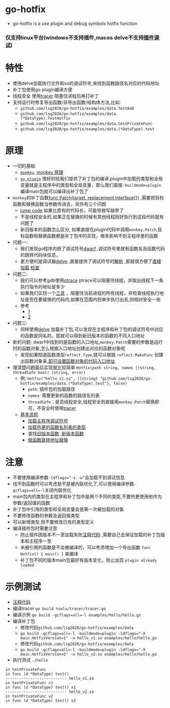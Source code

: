 # go-hotfix
* go-hotfix is a use plugin and debug symbols hotfix function

### 仅支持linux平台(windows不支持插件,macos delve不支持[插件调试](https://github.com/go-delve/delve/issues/1628))

# 特性
* 使用delve加载执行文件和so的调试符号,来找到函数路径名对应的代码地址
* 补丁包使用go plugin编译方便
* 线程安全 使用[tracer](http://github.com/lsg2020/go-hotfix/tree/master/tools/tracer/tracer.go) 阻塞住进程后再打补丁
* 支持运行时修复导出函数/非导出函数/结构体方法,比如:
  * `github.com/lsg2020/go-hotfix/examples/data.TestAdd`
  * `github.com/lsg2020/go-hotfix/examples/data.(*DataType).TestHotfix`
  * `github.com/lsg2020/go-hotfix/examples/data.testPrivateFunc`
  * `github.com/lsg2020/go-hotfix/examples/data.(*DataType).test`

# 原理
* 一切的基础
    * [`monkey`](https://github.com/bouk/monkey), [monkey 原理](https://bou.ke/blog/monkey-patching-in-go/)
    * [`go plugin`](https://pkg.go.dev/plugin) 很好的给我们提供了补丁包的编译,plugin中加载的类型和全局变量就是主程序中的类型和全局变量，那么我们直接`-buildmode=plugin`编译main包就可以编译出补丁包了
* `monkey`的补丁函数[func Patch(target, replacement interface{})](https://github.com/bouk/monkey/blob/b118a17387657e860bb85a0f3dafd15cad03c266/examples/bleep.go#L12-L18) ,需要把目标函数和替换函数当参数传进去，另外有三个问题
  * [jump code](https://github.com/bouk/monkey/blob/b118a17387657e860bb85a0f3dafd15cad03c266/monkey_amd64.go#L4-L17) 如果比原有的代码长，可能导致写越界了
  * 不是线程安全的,如果正在替换的时候有其他线程刚好执行到这段代码就有问题了
  * 新旧版本的函数怎么区分, 如果直接在plugin代码中调用`monkey.Patch`,目标函数和替换函数都是补丁包中的实现，根本影响不到主程序里的函数
* 问题一:
    * 我们发现go程序内嵌了调试符号[dwarf](http://dwarfstd.org/doc/dwarf-2.0.0.pdf) ,调试符号里就有函数名及函数代码的跳转代码块信息，
    * 更方便的是调试器[delve](https://github.com/go-delve/delve) ,直接提供了调试符号的[解析]((https://github.com/go-delve/delve/blob/9d269791d5b9a821eb5cc5d868029bff6e59d231/pkg/proc/bininfo.go#L654)) ,那就很方便了[直接加载](https://github.com/lsg2020/go-hotfix/blob/33e1482416241c52f2e78f6cb1afdb1484a83260/hotfix_linux.go#L30-L38) [检查](https://github.com/lsg2020/go-hotfix/blob/33e1482416241c52f2e78f6cb1afdb1484a83260/hotfix_linux.go#L91-L96)
* 问题二:
    * 我们可以参考gdb使用[ptrace](https://man7.org/linux/man-pages/man2/ptrace.2.html) ptrace可以阻塞住线程，并取出线程下一条执行指令的地址是多少
    * 如果我们实现一个[工具](https://github.com/lsg2020/go-hotfix/blob/master/tools/tracer/tracer.go) ，阻塞住当前进程的所有线程，并检查线程执行地址是否在要替换的代码内,如果在范围内则单步执行出去,则相对安全一些
    * 参考
        * [1](https://stackoverflow.com/questions/18577956/how-to-use-ptrace-to-get-a-consistent-view-of-multiple-threads)
        * [2](https://xz.aliyun.com/t/9815)
* 问题三:
    * 同样使用[delve](https://github.com/go-delve/delve) 加载补丁包,可以发现在主程序和补丁包的调试符号中对应的函数是同名的，那就可以得到新旧版本的函数的不同入口地址
* 新的问题: dwarf中找到的是函数的入口地址,`monkey.Patch`需要的参数是运行时的函数对象,怎么根据入口地址创建出对应的函数对象呢
    * 发现如果知道函数类型`reflect.Type`,就可以根据 `reflect.MakeFunc` 创建出函数对象来,[即可设置函数对象的代码入口地址](https://github.com/AlaxLee/go-forceexport/blob/e177a7245604bc2cffffc17df1df86544042a510/go116/forceexport.go#L33-L53)
* 理清楚问题最后实现就比较简单 `Hotfix(path string, names []string, threadSafe bool) (string, error)`
    * 例: `Hotfix("hello_v1.so", []string{ "github.com/lsg2020/go-hotfix/examples/data.(*DataType).test"}, false)`
        * `path`: 插件包的加载路径
        * `names`: 需要更新的函数的路径名列表
        * `threadSafe`：是否线程安全,线程安全则直接用`monkey.Patch`替换即可，不安全时使用[tracer](https://github.com/lsg2020/go-hotfix/blob/master/tools/tracer/tracer.go)
    * [基本流程](https://github.com/lsg2020/go-hotfix/blob/33e1482416241c52f2e78f6cb1afdb1484a83260/hotfix_linux.go#L23-L103)
        * [加载主程序调试符号](https://github.com/lsg2020/go-hotfix/blob/33e1482416241c52f2e78f6cb1afdb1484a83260/hotfix_linux.go#L30-L38)
        * [加载热更的函数名列表的类型](https://github.com/lsg2020/go-hotfix/blob/33e1482416241c52f2e78f6cb1afdb1484a83260/hotfix_linux.go#L41-L57)
        * 查找[旧版本函数](https://github.com/lsg2020/go-hotfix/blob/33e1482416241c52f2e78f6cb1afdb1484a83260/hotfix_linux.go#L60-L67) ,[新版本函数](https://github.com/lsg2020/go-hotfix/blob/33e1482416241c52f2e78f6cb1afdb1484a83260/hotfix_linux.go#L70-L89)
        * [做函数跳转地址替换](https://github.com/lsg2020/go-hotfix/blob/33e1482416241c52f2e78f6cb1afdb1484a83260/hotfix_linux.go#L98-L102)


# 注意
* 不要使用编译参数`-ldflags="-s -w"`会加载不到调试信息
* 找不到函数时可以考虑是不是被内联优化了,可以使用编译参数`-gcflags=all=-l`关闭内联优化
* main包内的类型在主程序和补丁包中是两个不同的类型,不要热更使用他作为参数/返回值的函数
* 补丁包中引用的类型和全局变量会是第一次被加载的对象
* 不要修改函数的参数及返回值类型
* 可以新增类型,但不要修改已有的类型定义
* 编译插件包时需要注意
  * 防止插件因版本不一至加载失败[注释代码](https://github.com/golang/go/blob/fd6c556dc82253722a7f7b9f554a1892b0ede36e/src/runtime/plugin.go#L51-L56) ,需要自己去保证加载的补丁包版本和主程序一至
  * 未被引用的函数是不会被编译的，可以考虑增加一个导出函数 `func Hotfix() { main() }` 来编译
  * 补丁包不同的版本main包最好有版本变化，防止出现 `plugin already loaded`

# 示例测试
* [注释代码](https://github.com/golang/go/blob/fd6c556dc82253722a7f7b9f554a1892b0ede36e/src/runtime/plugin.go#L51-L56)
* 编译tracer `go build tools/tracer/tracer.go`
* 编译示例 `go build -gcflags=all=-l examples/hello/hello.go`
* 编译补丁包
  * 修改代码`github.com/lsg2020/go-hotfix/examples/data`
  * `go build -gcflags=all=-l -buildmode=plugin -ldflags="-X main.HotfixVersion=1" -o hello_v1.so examples/hello/hello.go`
  * 修改代码`github.com/lsg2020/go-hotfix/examples/data`
  * `go build -gcflags=all=-l -buildmode=plugin -ldflags="-X main.HotfixVersion=2" -o hello_v2.so examples/hello/hello.go`
* 执行测试 `./hello`
```
in testPrivateFunc
in func (d *DataType) test()
--------------------------- hello_v1.so
in testPrivateFunc v1
in func (d *DataType) test() v1
--------------------------- hello_v2.so
in testPrivateFunc v2
in func (d *DataType) test() v2
```
